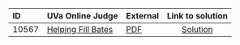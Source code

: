 | ID | UVa Online Judge | External | Link to solution |
|:---|:---|:---|:---:|
| 10567 | [Helping Fill Bates](https://onlinejudge.org/index.php?option=com_onlinejudge&Itemid=8&category=661&page=show_problem&problem=1508) | [PDF](https://onlinejudge.org/external/105/10567.pdf) | [Solution](https%3A//github.com/versenyi98/programming-contests/tree/master/UVa%20Online%20Judge/10567%2520-%2520Helping%2520Fill%2520Bates)|
